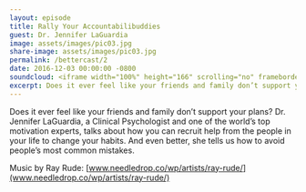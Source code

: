 ```yaml
---
layout: episode
title: Rally Your Accountabilibuddies
guest: Dr. Jennifer LaGuardia
image: assets/images/pic03.jpg
share-image: assets/images/pic03.jpg
permalink: /bettercast/2
date: 2016-12-03 00:00:00 -0800
soundcloud: <iframe width="100%" height="166" scrolling="no" frameborder="no" src="https://w.soundcloud.com/player/?url=https%3A//api.soundcloud.com/tracks/295893349&amp;color=ff5500&amp;auto_play=false&amp;hide_related=false&amp;show_comments=true&amp;show_user=true&amp;show_reposts=false"></iframe>
excerpt: Does it ever feel like your friends and family don’t support your plans? Dr. Jennifer LaGuardia, a Clinical Psychologist and one of the world’s top motivation experts, talks about how you can recruit help from the people in your life to change your habits.
---
```


Does it ever feel like your friends and family don’t support your plans? Dr. Jennifer LaGuardia, a Clinical Psychologist and one of the world’s top motivation experts, talks about how you can recruit help from the people in your life to change your habits. And even better, she tells us how to avoid people’s most common mistakes.

Music by Ray Rude: [www.needledrop.co/wp/artists/ray-rude/](www.needledrop.co/wp/artists/ray-rude/)
